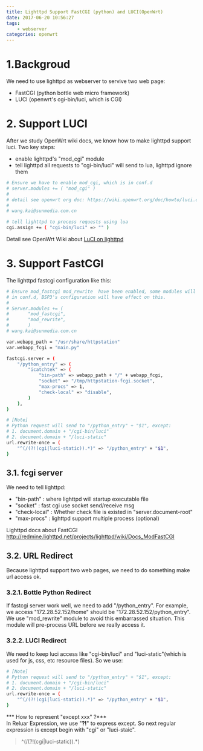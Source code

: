 ```yaml
---
title: Lighttpd Support FastCGI (python) and LUCI(OpenWrt)
date: 2017-06-20 10:56:27
tags:
	- webserver
categories: openwrt
---
```


# 1.Backgroud  
We need to use lighttpd as webserver to servive two web page:  

- FastCGI (python bottle web micro framework)  
- LUCI (openwrt's cgi-bin/luci, which is CGI)


# 2. Support LUCI
After we study OpenWrt wiki docs, we know how to make lighttpd support luci.
Two key steps:  

- enable lighttpd's "mod_cgi" module  
- tell lighttpd all requests to "cgi-bin/luci" will send to lua, lighttpd ignore them

``` bash
# Ensure we have to enable mod_cgi, which is in conf.d
# server.modules += ( "mod_cgi" )
#
# detail see openwrt org doc: https://wiki.openwrt.org/doc/howto/luci.on.lighttpd
# 
# wang.kai@sunmedia.com.cn

# tell lighttpd to process requests using lua
cgi.assign += ( "cgi-bin/luci" => "" ) 
```
Detail see OpenWrt Wiki about [LuCI on lighttpd](https://wiki.openwrt.org/doc/howto/luci.on.lighttpd?s[]=lighttpd)

<!-- more -->

# 3. Support FastCGI
The lighttpd fastcgi configuration like this:

``` bash
# Ensure mod_fastcgi mod_rewrite  have been enabled, some modules will be enabled
# in conf.d, BSP3's configuration will have effect on this.
#
# Server.modules += ( 
#		"mod_fastcgi",
#		"mod_rewrite",
# 		)
# wang.kai@sunmedia.com.cn

var.webapp_path = "/usr/share/httpstation"
var.webapp_fcgi = "main.py"

fastcgi.server = (
	"/python_entry" => (
		"icatchtek" => (
			"bin-path" => webapp_path + "/" + webapp_fcgi,
			"socket" => "/tmp/httpstation-fcgi.socket",
			"max-procs" => 1,
			"check-local" => "disable",
		)
	),
)

# [Note]
# Python request will send to "/python_entry" + "$1", except:
# 1. document.domain + "/cgi-bin/luci"
# 2. document.domain + "/luci-static"
url.rewrite-once = (
	"^(/(?!(cgi|luci-static)).*)" => "/python_entry" + "$1",
)
```

## 3.1. fcgi server  
We need to tell lighttpd:  

- "bin-path"     : where lighttpd will startup executable file
- "socket"       : fast cgi use socket send/receive msg
- "check-local"  : Whether check file is existed in "server.document-root"
- "max-procs"    : lighttpd support multiple process (optional)  

Lighttpd docs about FastCGI <http://redmine.lighttpd.net/projects/lighttpd/wiki/Docs_ModFastCGI>

## 3.2. URL Redirect
Because lighttpd support two web pages, we need to do something make url access ok.  
### 3.2.1. Bottle Python Redirect
If fastcgi server work well, we need to add "/python_entry". For example, we access "172.28.52.152/home" should be "172.28.52.152/python_entry". We use "mod_rewrite" module to avoid this embarrassed situation. This module will pre-process URL before we really access it.   

### 3.2.2. LUCI Redirect
We need to keep luci access like "cgi-bin/luci" and "luci-static"(which is used for js, css, etc resource files). So we use:  
``` bash
# [Note]
# Python request will send to "/python_entry" + "$1", except:
# 1. document.domain + "/cgi-bin/luci"
# 2. document.domain + "/luci-static"
url.rewrite-once = (
	"^(/(?!(cgi|luci-static)).*)" => "/python_entry" + "$1",
)
```

*** How to represent "except xxx" ?***  
In Reluar Expression, we use "**?!**" to express except. So next regular expression is except begin with "cgi" or "luci-staic".
>^(/(?!(cgi|luci-static)).*)


